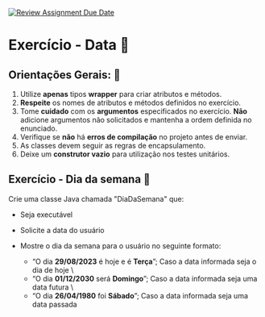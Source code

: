 [![Review Assignment Due Date](https://classroom.github.com/assets/deadline-readme-button-24ddc0f5d75046c5622901739e7c5dd533143b0c8e959d652212380cedb1ea36.svg)](https://classroom.github.com/a/BMj9FU88)
# Exercício - Data 📎

## Orientações Gerais: 🚨
1. Utilize **apenas** tipos **wrapper** para criar atributos e métodos.
2. **Respeite** os nomes de atributos e métodos definidos no exercício.
3. Tome **cuidado** com os **argumentos** especificados no exercício.
   **Não** adicione argumentos não solicitados e mantenha a ordem definida no enunciado.
4. Verifique se **não** há **erros de compilação** no projeto antes de enviar.
5. As classes devem seguir as regras de encapsulamento.
6. Deixe um **construtor vazio** para utilização nos testes unitários.

## Exercício - Dia da semana 🚩

Crie uma classe Java chamada "DiaDaSemana" que:

- Seja executável 
- Solicite a data do usuário 
- Mostre o dia da semana para o usuário no seguinte formato:

  - “O dia **29/08/2023** é hoje e é **Terça**”; Caso a data informada seja o dia de hoje \
  - “O dia **01/12/2030** será **Domingo**”; Caso a data informada seja uma data futura \
  - “O dia **26/04/1980** foi **Sábado**”; Caso a data informada seja uma data passada